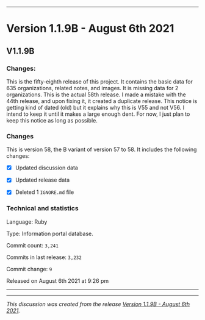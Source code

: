 
***

# Version 1.1.9B - August 6th 2021

## V1.1.9B

### Changes:

This is the fifty-eighth release of this project. It contains the basic data for 635 organizations, <!-- (fork count minus 2) !--> related notes, and images. It is missing data for 2 organizations. This is the actual 58th release. I made a mistake with the 44th release, and upon fixing it, it created a duplicate release. This notice is getting kind of dated (old) but it explains why this is V55 and not V56. I intend to keep it until it makes a large enough dent. For now, I just plan to keep this notice as long as possible.

<!-- This set of releases came 1 day late, as I didn't have time the previous day, as I got so much done and didn't have time for more. !-->

### Changes

This is version 58, the B variant of version 57 to 58. It includes the following changes:

- [x] Updated discussion data

- [x] Updated release data

<!-- - [x] Added data up to August 6th 2021 !-->

<!-- - [x] Updated Git navigation data !-->

- [x] Deleted 1 `IGNORE.md` file

### Technical and statistics

Language: Ruby

Type: Information portal database.

Commit count: `3,241`

Commits in last release: `3,232`

Commit change: `9`

Released on August 6th 2021 at 9:26 pm

***


<hr /><em>This discussion was created from the release <a href='https://github.com/seanpm2001/GitHub_Organization_Info/releases/tag/V1.1.9B'>Version 1.1.9B - August 6th 2021</a>.</em>
